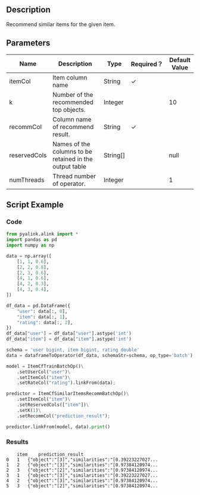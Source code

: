 ## Description
Recommend similar items for the given item.

## Parameters
| Name | Description | Type | Required？ | Default Value |
| --- | --- | --- | --- | --- |
| itemCol | Item column name | String | ✓ |  |
| k | Number of the recommended top objects. | Integer |  | 10 |
| recommCol | Column name of recommend result. | String | ✓ |  |
| reservedCols | Names of the columns to be retained in the output table | String[] |  | null |
| numThreads | Thread number of operator. | Integer |  | 1 |

## Script Example
### Code

```python
from pyalink.alink import *
import pandas as pd
import numpy as np

data = np.array([
    [1, 1, 0.6],
    [2, 2, 0.8],
    [2, 3, 0.6],
    [4, 1, 0.6],
    [4, 2, 0.3],
    [4, 3, 0.4],
])

df_data = pd.DataFrame({
    "user": data[:, 0],
    "item": data[:, 1],
    "rating": data[:, 2],
})
df_data["user"] = df_data["user"].astype('int')
df_data["item"] = df_data["item"].astype('int')

schema = 'user bigint, item bigint, rating double'
data = dataframeToOperator(df_data, schemaStr=schema, op_type='batch')

model = ItemCfTrainBatchOp()\
    .setUserCol("user")\
    .setItemCol("item")\
    .setRateCol("rating").linkFrom(data);

predictor = ItemCfSimilarItemsRecommBatchOp()\
    .setItemCol("item")\
    .setReservedCols(["item"])\
    .setK(1)\
    .setRecommCol("prediction_result");

predictor.linkFrom(model, data).print()
```

### Results
```
	item	prediction_result
0	1	{"object":"[3]","similarities":"[0.39223227027...
1	2	{"object":"[3]","similarities":"[0.97384120974...
2	3	{"object":"[2]","similarities":"[0.97384120974...
3	1	{"object":"[3]","similarities":"[0.39223227027...
4	2	{"object":"[3]","similarities":"[0.97384120974...
5	3	{"object":"[2]","similarities":"[0.97384120974...
```
